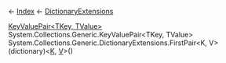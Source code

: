 ← [Index](Api-Index) ← [DictionaryExtensions](System.Collections.Generic.DictionaryExtensions)

[KeyValuePair<TKey, TValue>](System.Collections.Generic.KeyValuePair`2) System.Collections.Generic.KeyValuePair<TKey, TValue> System.Collections.Generic.DictionaryExtensions.FirstPair<K, V>(dictionary)<[K](), [V]()>()